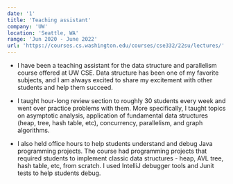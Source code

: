 ```yaml
---
date: '1'
title: 'Teaching assistant'
company: 'UW'
location: 'Seattle, WA'
range: 'Jun 2020 - June 2022'
url: 'https://courses.cs.washington.edu/courses/cse332/22su/lectures/'
---
```


- I have been a teaching assistant for the data structure and parallelism course offered at UW CSE. Data structure has been one of my favorite subjects, and I am always excited to share my excitement with other students and help them succeed.

- I taught hour-long review section to roughly 30 students every week and went over practice problems with them. More specifically, I taught topics on asymptotic analysis, application of fundamental data structures (heap, tree, hash table, etc), concurrency, parallelism, and graph algorithms.

- I also held office hours to help students understand and debug Java programming projects. The course had programming projects that required students to implement classic data structures - heap, AVL tree, hash table, etc, from scratch. I used IntelliJ debugger tools and Junit tests to help students debug.
